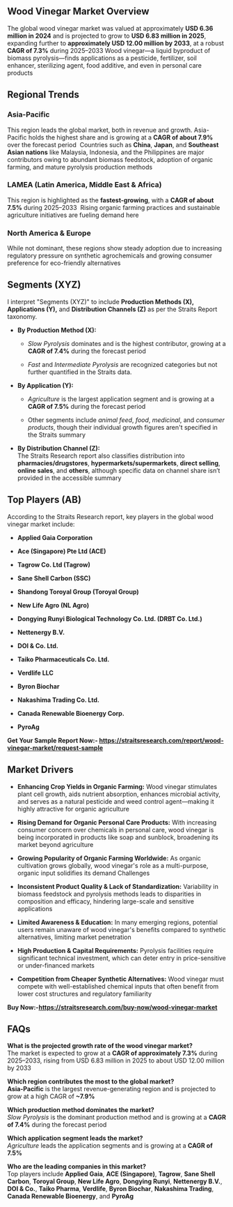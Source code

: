<h2 data-start="371" data-end="402">Wood Vinegar Market Overview</h2>
<p data-start="404" data-end="923">The global wood vinegar market was valued at approximately <strong data-start="463" data-end="491">USD 6.36 million in 2024</strong> and is projected to grow to <strong data-start="520" data-end="548">USD 6.83 million in 2025</strong>, expanding further to <strong data-start="571" data-end="614">approximately USD 12.00 million by 2033</strong>, at a robust <strong data-start="628" data-end="644">CAGR of 7.3%</strong> during 2025&ndash;2033&nbsp;Wood vinegar&mdash;a liquid byproduct of biomass pyrolysis&mdash;finds applications as a pesticide, fertilizer, soil enhancer, sterilizing agent, food additive, and even in personal care products&nbsp;</p>
<h2 data-start="930" data-end="948">Regional Trends</h2>
<h3 data-start="950" data-end="968">Asia-Pacific</h3>
<p data-start="969" data-end="1463">This region leads the global market, both in revenue and growth. Asia-Pacific holds the highest share and is growing at a <strong data-start="1091" data-end="1113">CAGR of about 7.9%</strong> over the forecast period &nbsp;Countries such as <strong data-start="1196" data-end="1205">China</strong>, <strong data-start="1207" data-end="1216">Japan</strong>, and <strong data-start="1222" data-end="1249">Southeast Asian nations</strong> like Malaysia, Indonesia, and the Philippines are major contributors owing to abundant biomass feedstock, adoption of organic farming, and mature pyrolysis production methods&nbsp;</p>
<h3 data-start="1465" data-end="1514">LAMEA (Latin America, Middle East &amp; Africa)</h3>
<p data-start="1515" data-end="1791">This region is highlighted as the <strong data-start="1549" data-end="1568">fastest-growing</strong>, with a <strong data-start="1577" data-end="1599">CAGR of about 7.5%</strong> during 2025&ndash;2033 &nbsp;Rising organic farming practices and sustainable agriculture initiatives are fueling demand here&nbsp;</p>
<h3 data-start="1793" data-end="1821">North America &amp; Europe</h3>
<p data-start="1822" data-end="2042">While not dominant, these regions show steady adoption due to increasing regulatory pressure on synthetic agrochemicals and growing consumer preference for eco-friendly alternatives&nbsp;</p>
<h2 data-start="2049" data-end="2066">Segments (XYZ)</h2>
<p data-start="2068" data-end="2223">I interpret "Segments (XYZ)" to include <strong data-start="2108" data-end="2153">Production Methods (X), Applications (Y),</strong> and <strong data-start="2158" data-end="2187">Distribution Channels (Z)</strong> as per the Straits Report taxonomy.</p>
<ul data-start="2225" data-end="3262">
<li data-start="2225" data-end="2533">
<p data-start="2227" data-end="2258"><strong data-start="2227" data-end="2256">By Production Method (X):</strong></p>
<ul data-start="2261" data-end="2533">
<li data-start="2261" data-end="2419">
<p data-start="2263" data-end="2419"><em data-start="2263" data-end="2279">Slow Pyrolysis</em> dominates and is the highest contributor, growing at a <strong data-start="2335" data-end="2351">CAGR of 7.4%</strong> during the forecast period&nbsp;</p>
</li>
<li data-start="2422" data-end="2533">
<p data-start="2424" data-end="2533"><em data-start="2424" data-end="2430">Fast</em> and <em data-start="2435" data-end="2459">Intermediate Pyrolysis</em> are recognized categories but not further quantified in the Straits data.</p>
</li>
</ul>
</li>
<li data-start="2535" data-end="2926">
<p data-start="2537" data-end="2562"><strong data-start="2537" data-end="2560">By Application (Y):</strong></p>
<ul data-start="2565" data-end="2926">
<li data-start="2565" data-end="2720">
<p data-start="2567" data-end="2720"><em data-start="2567" data-end="2580">Agriculture</em> is the largest application segment and is growing at a <strong data-start="2636" data-end="2652">CAGR of 7.5%</strong> during the forecast period&nbsp;</p>
</li>
<li data-start="2723" data-end="2926">
<p data-start="2725" data-end="2926">Other segments include <em data-start="2748" data-end="2761">animal feed</em>, <em data-start="2763" data-end="2769">food</em>, <em data-start="2771" data-end="2782">medicinal</em>, and <em data-start="2788" data-end="2807">consumer products</em>, though their individual growth figures aren't specified in the Straits summary&nbsp;</p>
</li>
</ul>
</li>
<li data-start="2928" data-end="3262">
<p data-start="2930" data-end="3262"><strong data-start="2930" data-end="2962">By Distribution Channel (Z):</strong><br data-start="2962" data-end="2965" /> The Straits Research report also classifies distribution into <strong data-start="3029" data-end="3054">pharmacies/drugstores</strong>, <strong data-start="3056" data-end="3085">hypermarkets/supermarkets</strong>, <strong data-start="3087" data-end="3105">direct selling</strong>, <strong data-start="3107" data-end="3123">online sales</strong>, and <strong data-start="3129" data-end="3139">others</strong>, although specific data on channel share isn&rsquo;t provided in the accessible summary</p>
</li>
</ul>
<h2 data-start="3269" data-end="3288">Top Players (AB)</h2>
<p data-start="3290" data-end="3386">According to the Straits Research report, key players in the global wood vinegar market include:</p>
<ul data-start="3387" data-end="3929">
<li data-start="3387" data-end="3419">
<p data-start="3389" data-end="3419"><strong data-start="3389" data-end="3417">Applied Gaia Corporation</strong></p>
</li>
<li data-start="3420" data-end="3457">
<p data-start="3422" data-end="3457"><strong data-start="3422" data-end="3455">Ace (Singapore) Pte Ltd (ACE)</strong></p>
</li>
<li data-start="3458" data-end="3489">
<p data-start="3460" data-end="3489"><strong data-start="3460" data-end="3487">Tagrow Co. Ltd (Tagrow)</strong></p>
</li>
<li data-start="3490" data-end="3521">
<p data-start="3492" data-end="3521"><strong data-start="3492" data-end="3519">Sane Shell Carbon (SSC)</strong></p>
</li>
<li data-start="3522" data-end="3568">
<p data-start="3524" data-end="3568"><strong data-start="3524" data-end="3566">Shandong Toroyal Group (Toroyal Group)</strong></p>
</li>
<li data-start="3569" data-end="3600">
<p data-start="3571" data-end="3600"><strong data-start="3571" data-end="3598">New Life Agro (NL Agro)</strong></p>
</li>
<li data-start="3601" data-end="3670">
<p data-start="3603" data-end="3670"><strong data-start="3603" data-end="3668">Dongying Runyi Biological Technology Co. Ltd. (DRBT Co. Ltd.)</strong></p>
</li>
<li data-start="3671" data-end="3694">
<p data-start="3673" data-end="3694"><strong data-start="3673" data-end="3692">Nettenergy B.V.</strong></p>
</li>
<li data-start="3695" data-end="3717">
<p data-start="3697" data-end="3717"><strong data-start="3697" data-end="3715">DOI &amp; Co. Ltd.</strong></p>
</li>
<li data-start="3718" data-end="3756">
<p data-start="3720" data-end="3756"><strong data-start="3720" data-end="3754">Taiko Pharmaceuticals Co. Ltd.</strong></p>
</li>
<li data-start="3757" data-end="3777">
<p data-start="3759" data-end="3777"><strong data-start="3759" data-end="3775">Verdlife LLC</strong></p>
</li>
<li data-start="3778" data-end="3799">
<p data-start="3780" data-end="3799"><strong data-start="3780" data-end="3797">Byron Biochar</strong></p>
</li>
<li data-start="3800" data-end="3834">
<p data-start="3802" data-end="3834"><strong data-start="3802" data-end="3832">Nakashima Trading Co. Ltd.</strong></p>
</li>
<li data-start="3835" data-end="3875">
<p data-start="3837" data-end="3875"><strong data-start="3837" data-end="3873">Canada Renewable Bioenergy Corp.</strong></p>
</li>
<li data-start="3876" data-end="3929">
<p data-start="3878" data-end="3929"><strong data-start="3878" data-end="3888">PyroAg</strong></p>
</li>
</ul>
<p data-start="3931" data-end="4043"><strong>Get Your Sample Report Now:-&nbsp;<a href="https://straitsresearch.com/report/wood-vinegar-market/request-sample">https://straitsresearch.com/report/wood-vinegar-market/request-sample</a>&nbsp;</strong></p>
<h2 data-start="4050" data-end="4067">Market Drivers</h2>
<ul data-start="4069" data-end="4852">
<li data-start="4069" data-end="4364">
<p data-start="4071" data-end="4364"><strong data-start="4071" data-end="4116">Enhancing Crop Yields in Organic Farming:</strong> Wood vinegar stimulates plant cell growth, aids nutrient absorption, enhances microbial activity, and serves as a natural pesticide and weed control agent&mdash;making it highly attractive for organic agriculture&nbsp;</p>
</li>
<li data-start="4366" data-end="4640">
<p data-start="4368" data-end="4640"><strong data-start="4368" data-end="4421">Rising Demand for Organic Personal Care Products:</strong> With increasing consumer concern over chemicals in personal care, wood vinegar is being incorporated in products like soap and sunblock, broadening its market beyond agriculture&nbsp;</p>
</li>
<li data-start="4642" data-end="4852">
<p data-start="4644" data-end="4852"><strong data-start="4644" data-end="4696">Growing Popularity of Organic Farming Worldwide:</strong> As organic cultivation grows globally, wood vinegar's role as a multi-purpose, organic input solidifies its demand Challenges</p>
</li>
</ul>
<ul data-start="4874" data-end="5809">
<li data-start="4874" data-end="5130">
<p data-start="4876" data-end="5130"><strong data-start="4876" data-end="4935">Inconsistent Product Quality &amp; Lack of Standardization:</strong> Variability in biomass feedstock and pyrolysis methods leads to disparities in composition and efficacy, hindering large-scale and sensitive applications&nbsp;</p>
</li>
<li data-start="5132" data-end="5357">
<p data-start="5134" data-end="5357"><strong data-start="5134" data-end="5168">Limited Awareness &amp; Education:</strong> In many emerging regions, potential users remain unaware of wood vinegar's benefits compared to synthetic alternatives, limiting market penetration&nbsp;</p>
</li>
<li data-start="5359" data-end="5575">
<p data-start="5361" data-end="5575"><strong data-start="5361" data-end="5404">High Production &amp; Capital Requirements:</strong> Pyrolysis facilities require significant technical investment, which can deter entry in price-sensitive or under-financed markets&nbsp;</p>
</li>
<li data-start="5577" data-end="5809">
<p data-start="5579" data-end="5809"><strong data-start="5579" data-end="5631">Competition from Cheaper Synthetic Alternatives:</strong> Wood vinegar must compete with well-established chemical inputs that often benefit from lower cost structures and regulatory familiarity&nbsp;</p>
</li>
</ul>
<p><strong>Buy Now:-<a href="https://straitsresearch.com/buy-now/wood-vinegar-market">https://straitsresearch.com/buy-now/wood-vinegar-market</a>&nbsp;</strong></p>
<h2 data-start="5816" data-end="5823">FAQs</h2>
<p data-start="5825" data-end="6092"><strong data-start="5825" data-end="5890">What is the projected growth rate of the wood vinegar market?</strong><br data-start="5890" data-end="5893" /> The market is expected to grow at a <strong data-start="5931" data-end="5961">CAGR of approximately 7.3%</strong> during 2025&ndash;2033, rising from USD 6.83 million in 2025 to about USD 12.00 million by 2033&nbsp;</p>
<p data-start="6094" data-end="6309"><strong data-start="6094" data-end="6153">Which region contributes the most to the global market?</strong><br data-start="6153" data-end="6156" /> <strong data-start="6158" data-end="6174">Asia-Pacific</strong> is the largest revenue-generating region and is projected to grow at a high CAGR of <strong data-start="6259" data-end="6268">~7.9%</strong>&nbsp;</p>
<p data-start="6311" data-end="6520"><strong data-start="6311" data-end="6360">Which production method dominates the market?</strong><br data-start="6360" data-end="6363" /> <em data-start="6365" data-end="6381">Slow Pyrolysis</em> is the dominant production method and is growing at a <strong data-start="6436" data-end="6452">CAGR of 7.4%</strong> during the forecast period&nbsp;</p>
<p data-start="6522" data-end="6696"><strong data-start="6522" data-end="6569">Which application segment leads the market?</strong><br data-start="6569" data-end="6572" /> <em data-start="6574" data-end="6587">Agriculture</em> leads the application segments and is growing at a <strong data-start="6639" data-end="6655">CAGR of 7.5%</strong>&nbsp;</p>
<p data-start="6698" data-end="7101"><strong data-start="6698" data-end="6747">Who are the leading companies in this market?</strong><br data-start="6747" data-end="6750" /> Top players include <strong data-start="6772" data-end="6788">Applied Gaia</strong>, <strong data-start="6790" data-end="6809">ACE (Singapore)</strong>, <strong data-start="6811" data-end="6821">Tagrow</strong>, <strong data-start="6823" data-end="6844">Sane Shell Carbon</strong>, <strong data-start="6846" data-end="6863">Toroyal Group</strong>, <strong data-start="6865" data-end="6882">New Life Agro</strong>, <strong data-start="6884" data-end="6902">Dongying Runyi</strong>, <strong data-start="6904" data-end="6923">Nettenergy B.V.</strong>, <strong data-start="6925" data-end="6938">DOI &amp; Co.</strong>, <strong data-start="6940" data-end="6956">Taiko Pharma</strong>, <strong data-start="6958" data-end="6970">Verdlife</strong>, <strong data-start="6972" data-end="6989">Byron Biochar</strong>, <strong data-start="6991" data-end="7012">Nakashima Trading</strong>, <strong data-start="7014" data-end="7044">Canada Renewable Bioenergy</strong>, and <strong data-start="7050" data-end="7060">PyroAg</strong>&nbsp;</p>
